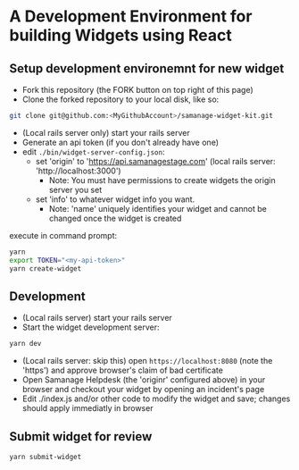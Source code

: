 # A Development Environment for building Widgets using React

## Setup development environemnt for new widget

 - Fork this repository (the FORK button on top right of this page)
 - Clone the forked repository to your local disk, like so:
```sh
git clone git@github.com:<MyGithubAccount>/samanage-widget-kit.git
```
- (Local rails server only) start your rails server
- Generate an api token (if you don't already have one)
- edit ```./bin/widget-server-config.json```:
  - set 'origin' to 'https://api.samanagestage.com' (local rails server: 'http://localhost:3000')
    - Note: You must have permissions to create widgets the origin server you set
  - set 'info' to whatever widget info you want. 
    - Note: 'name' uniquely identifies your widget and cannot be changed once the widget is created

execute in command prompt:
``` sh
yarn
export TOKEN="<my-api-token>"
yarn create-widget
```

## Development

- (Local rails server) start your rails server
- Start the widget development server:
```sh
yarn dev
```
- (Local rails server: skip this) open ```https://localhost:8080``` (note the 'https') and approve browser's claim of bad certificate
- Open Samanage Helpdesk (the 'originr' configured above) in your browser and checkout your widget by opening an incident's page
- Edit ./index.js and/or other code to modify the widget and save; changes should apply immediatly in browser

## Submit widget for review
```sh
yarn submit-widget
```
